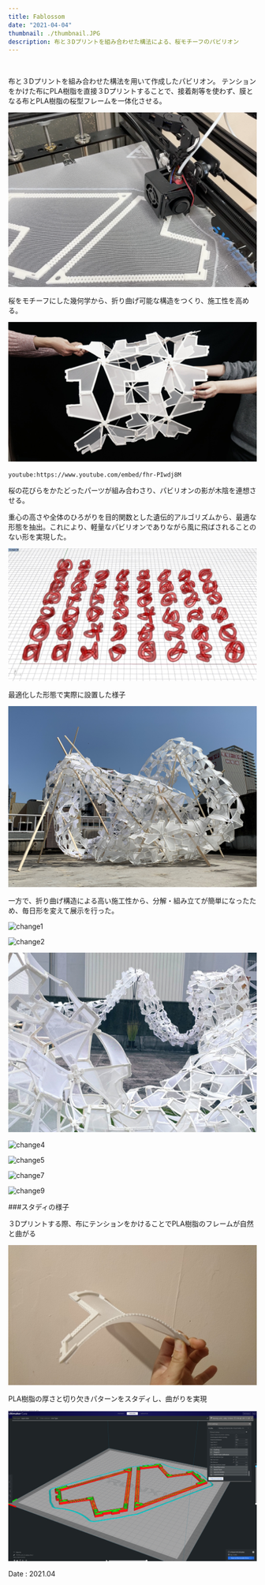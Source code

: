 ```yaml
---
title: Fablossom
date: "2021-04-04"
thumbnail: ./thumbnail.JPG
description: 布と３Dプリントを組み合わせた構法による、桜モチーフのパビリオン
---
```


<br>

布と３Dプリントを組み合わせた構法を用いて作成したパビリオン。
テンションをかけた布にPLA樹脂を直接３Dプリントすることで、接着剤等を使わず、膜となる布とPLA樹脂の桜型フレームを一体化させる。

![3dprinting](./3dprinting.png)

桜をモチーフにした幾何学から、折り曲げ可能な構造をつくり、施工性を高める。

![origami](./origami.jpg)

`youtube:https://www.youtube.com/embed/fhr-PIwdj8M`

桜の花びらをかたどったパーツが組み合わさり、パビリオンの影が木陰を連想させる。


重心の高さや全体のひろがりを目的関数とした遺伝的アルゴリズムから、最適な形態を抽出。これにより、軽量なパビリオンでありながら風に飛ばされることのない形を実現した。

![wallacei](./wallacei.JPG)

最適化した形態で実際に設置した様子

![optimized](./optimized.JPG)

一方で、折り曲げ構造による高い施工性から、分解・組み立てが簡単になったため、毎日形を変えて展示を行った。

![change1](./change1.png)

![change2](./change2.png)

![change3](./change3.png)

![change4](./change4.png)

![change5](./change5.png)

![change7](./change7.png)

![change9](./change9.png)

###スタディの様子

３Dプリントする際、布にテンションをかけることでPLA樹脂のフレームが自然と曲がる

![bending](./bending.jpg)

PLA樹脂の厚さと切り欠きパターンをスタディし、曲がりを実現

![pattern](./pattern.png)

Date : 2021.04
